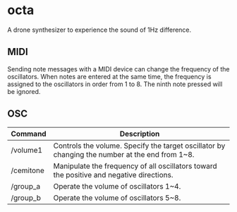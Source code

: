 # octa
A drone synthesizer to experience the sound of 1Hz difference.

## MIDI
Sending note messages with a MIDI device can change the frequency of the oscillators.
When notes are entered at the same time, the frequency is assigned to the oscillators in order from 1 to 8.
The ninth note pressed will be ignored.

## OSC
| Command | Description |
| --- | --- |
| /volume1 | Controls the volume. Specify the target oscillator by changing the number at the end from 1~8. |
| /cemitone | Manipulate the frequency of all oscillators toward the positive and negative directions. |
| /group_a | Operate the volume of oscillators 1~4. |
| /group_b | Operate the volume of oscillators 5~8. |
